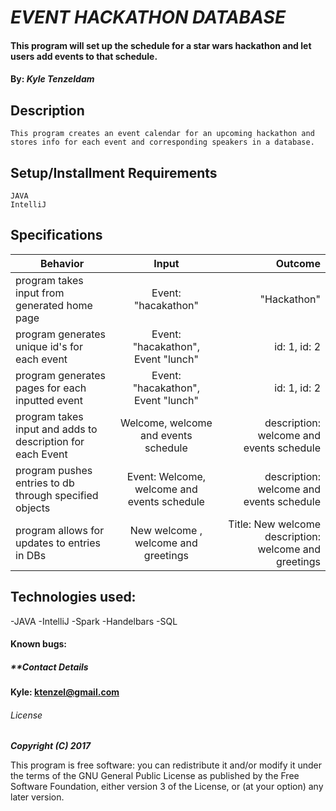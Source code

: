 # _EVENT HACKATHON DATABASE_

#### This program will set up the schedule for a star wars hackathon and let users add events to that schedule.

#### By: _**Kyle Tenzeldam**_


## Description
    This program creates an event calendar for an upcoming hackathon and stores info for each event and corresponding speakers in a database.

## Setup/Installment Requirements
    JAVA
    IntelliJ

## Specifications

| Behavior        | Input           | Outcome  |
| ------------- |:-------------:| -----:|
| program takes input from generated home page | Event: "hacakathon" | "Hackathon" |
| program generates unique id's for each event | Event: "hacakathon", Event "lunch" | id: 1, id: 2 |
| program generates pages for each inputted event | Event: "hacakathon", Event "lunch" | id: 1, id: 2 |
| program takes input and adds to description for each Event | Welcome, welcome and events schedule | description: welcome and events schedule |
| program pushes entries to db through specified objects | Event: Welcome, welcome and events schedule | description: welcome and events schedule |
| program allows for updates to entries in DBs | New welcome , welcome and greetings | Title: New welcome description: welcome and greetings |



## Technologies used:

-JAVA
-IntelliJ
-Spark
-Handelbars
-SQL

#### Known bugs:


##### **Contact Details
**Kyle: ktenzel@gmail.com**



###### License

_**Copyright (C) 2017**_

This program is free software: you can redistribute it and/or modify it under the terms of the GNU General Public License as published by the Free Software Foundation, either version 3 of the License, or (at your option) any later version.

